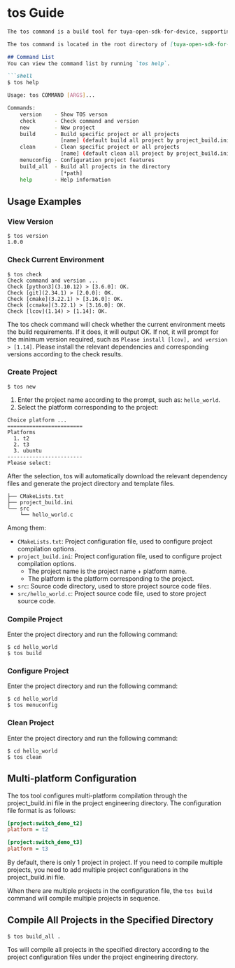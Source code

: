 # tos Guide
```markdown
The tos command is a build tool for tuya-open-sdk-for-device, supporting various functions such as creating, compiling, and configuring.

The tos command is located in the root directory of [tuya-open-sdk-for-device](https://github.com/tuya/tuya-open-sdk-for-device.git) and is implemented using shell scripts. Before using it, you need to add the path of tuya-open-sdk-for-device to the system environment variable.

## Command List
You can view the command list by running `tos help`.

```shell
$ tos help

Usage: tos COMMAND [ARGS]...

Commands:
    version    - Show TOS verson
    check      - Check command and version
    new        - New project
    build      - Build specific project or all projects
                 [name] (default build all project by project_build.ini)
    clean      - Clean specific project or all projects
                 [name] (default clean all project by project_build.ini)
    menuconfig - Configuration project features
    build_all  - Build all projects in the directory
                 [*path]
    help       - Help information
```

## Usage Examples

### View Version
```shell
$ tos version
1.0.0
```

### Check Current Environment
```shell
$ tos check
Check command and version ...
Check [python3](3.10.12) > [3.6.0]: OK.
Check [git](2.34.1) > [2.0.0]: OK.
Check [cmake](3.22.1) > [3.16.0]: OK.
Check [ccmake](3.22.1) > [3.16.0]: OK.
Check [lcov](1.14) > [1.14]: OK.
```

The tos check command will check whether the current environment meets the build requirements. If it does, it will output OK. If not, it will prompt for the minimum version required, such as `Please install [lcov], and version > [1.14]`. Please install the relevant dependencies and corresponding versions according to the check results.

### Create Project
```shell
$ tos new
```
1. Enter the project name according to the prompt, such as: `hello_world`.
2. Select the platform corresponding to the project:
```shell
Choice platform ...
========================
Platforms
  1. t2
  2. t3
  3. ubuntu
------------------------
Please select: 
```
After the selection, tos will automatically download the relevant dependency files and generate the project directory and template files.
```shell
├── CMakeLists.txt
├── project_build.ini
└── src
    └── hello_world.c
```
Among them:
- `CMakeLists.txt`: Project configuration file, used to configure project compilation options.
- `project_build.ini`: Project configuration file, used to configure project compilation options.
    - The project name is the project name + platform name.
    - The platform is the platform corresponding to the project.
- `src`: Source code directory, used to store project source code files.
- `src/hello_world.c`: Project source code file, used to store project source code.

### Compile Project

Enter the project directory and run the following command:
```shell
$ cd hello_world
$ tos build
```

### Configure Project
Enter the project directory and run the following command:
```shell
$ cd hello_world
$ tos menuconfig
```

### Clean Project
Enter the project directory and run the following command:
```shell
$ cd hello_world
$ tos clean
```

## Multi-platform Configuration
The tos tool configures multi-platform compilation through the project_build.ini file in the project engineering directory. The configuration file format is as follows:
```ini
[project:switch_demo_t2]
platform = t2

[project:switch_demo_t3]
platform = t3
```

By default, there is only 1 project in project. If you need to compile multiple projects, you need to add multiple project configurations in the project_build.ini file.

When there are multiple projects in the configuration file, the `tos build` command will compile multiple projects in sequence.

## Compile All Projects in the Specified Directory
```shell
$ tos build_all .
```
Tos will compile all projects in the specified directory according to the project configuration files under the project engineering directory.
```